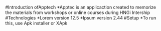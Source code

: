 #Introduction ofApptech
*Apptec is an applicaction created to memorize the materials from workshops or online courses during HNGi Intership
#Technologies
*Lorem version 12.5
*Ipsum version 2.44 
#Setup
*To run this, use Apk installer or XApk
